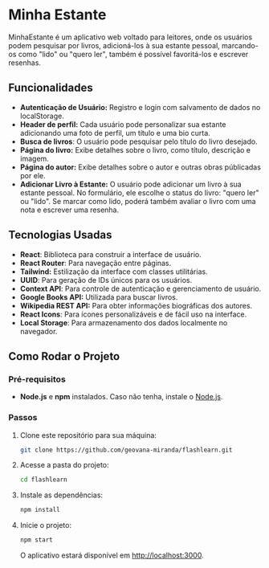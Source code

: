 # Minha Estante

MinhaEstante é um aplicativo web voltado para leitores, onde os usuários podem pesquisar por livros, adicioná-los à sua estante pessoal, marcando-os como "lido" ou "quero ler", também é possível favoritá-los e escrever resenhas. 

## Funcionalidades

- **Autenticação de Usuário:** Registro e login com salvamento de dados no localStorage.
- **Header de perfil:** Cada usuário pode personalizar sua estante adicionando uma foto de perfil, um título e uma bio curta.
- **Busca de livros**: O usuário pode pesquisar pelo título do livro desejado.
- **Página do livro:** Exibe detalhes sobre o livro, como título, descrição e imagem.
- **Página do autor:** Exibe detalhes sobre o autor e outras obras públicadas por ele.
- **Adicionar Livro à Estante:** O usuário pode adicionar um livro à sua estante pessoal. No formulário, ele escolhe o status do livro: "quero ler" ou "lido". Se marcar como lido, poderá também avaliar o livro com uma nota e escrever uma resenha.

## Tecnologias Usadas

- **React**: Biblioteca para construir a interface de usuário.
- **React Router**: Para navegação entre páginas.
- **Tailwind:** Estilização da interface com classes utilitárias.
- **UUID**: Para geração de IDs únicos para os usuários.
- **Context API**: Para controle de autenticação e gerenciamento de usuário.
- **Google Books API:** Utilizada para buscar livros.
- **Wikipedia REST API:** Para obter informações biográficas dos autores.
- **React Icons**: Para ícones personalizáveis e de fácil uso na interface.
- **Local Storage**: Para armazenamento dos dados localmente no navegador.


## Como Rodar o Projeto

### Pré-requisitos

- **Node.js** e **npm** instalados. Caso não tenha, instale o [Node.js](https://nodejs.org/).

### Passos

1. Clone este repositório para sua máquina:

    ```bash
    git clone https://github.com/geovana-miranda/flashlearn.git
    ```

2. Acesse a pasta do projeto:

    ```bash
    cd flashlearn
    ```

3. Instale as dependências:

    ```bash
    npm install
    ```

4. Inicie o projeto:

    ```bash
    npm start
    ```

    O aplicativo estará disponível em [http://localhost:3000](http://localhost:3000).
